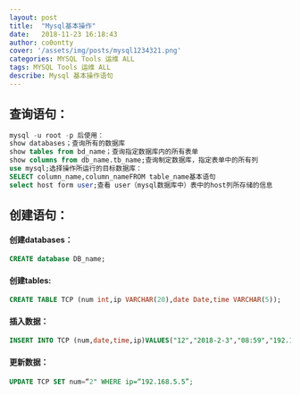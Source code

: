 ```yaml
---
layout: post
title:  "Mysql基本操作"
date:   2018-11-23 16:18:43 
author: co0ontty
cover: '/assets/img/posts/mysql1234321.png'
categories: MYSQL Tools 运维 ALL
tags: MYSQL Tools 运维 ALL
describe: Mysql 基本操作语句
---
```


## 查询语句：

```sql
mysql -u root -p 后使用：
show databases；查询所有的数据库
show tables from bd_name；查询指定数据库内的所有表单
show columns from db_name.tb_name;查询制定数据库，指定表单中的所有列
use mysql;选择操作所运行的目标数据库：
SELECT column_name,column_nameFROM table_name基本语句
select host form user;查看 user（mysql数据库中）表中的host列所存储的信息
```

## 创建语句：

#### 创建databases：

```sql
CREATE database DB_name;
```

#### 创建tables:

```sql
CREATE TABLE TCP (num int,ip VARCHAR(20),date Date,time VARCHAR(5));
```

#### 插入数据：

```sql
INSERT INTO TCP (num,date,time,ip)VALUES("12","2018-2-3","08:59","192.168.1.3”);
```

#### 更新数据：

```sql
UPDATE TCP SET num=“2" WHERE ip=“192.168.5.5”;
```
